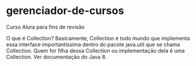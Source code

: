 # gerenciador-de-cursos
Curso Alura para fins de revisão

O que é Collection?
Basicamente, Collection é todo mundo que implementa essa interface importantíssima dentro do pacote java.util que se chama Collection. Quem for filha dessa Collection ou implementação dela é uma Collection. Ver documentação do Java 8.